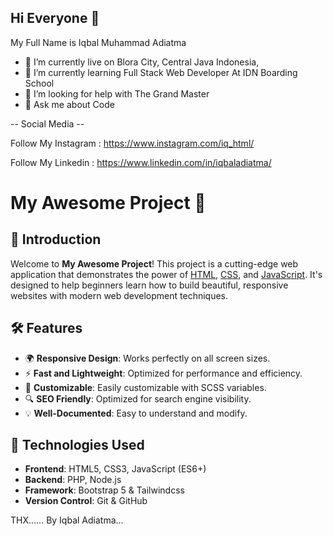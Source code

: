 ## Hi Everyone 👋

My Full Name is Iqbal Muhammad Adiatma

- 🔭 I’m currently live on Blora City, Central Java Indonesia,
- 🌱 I’m currently learning Full Stack Web Developer At IDN Boarding School
- 🤔 I’m looking for help with The Grand Master
- 💬 Ask me about Code



-- Social Media --



  Follow My Instagram : https://www.instagram.com/iq_html/

  
  Follow My Linkedin : https://www.linkedin.com/in/iqbaladiatma/


# My Awesome Project 🚀


## 🌟 Introduction

Welcome to **My Awesome Project**! This project is a cutting-edge web application that demonstrates the power of [HTML](https://developer.mozilla.org/en-US/docs/Web/HTML), [CSS](https://developer.mozilla.org/en-US/docs/Web/CSS), and [JavaScript](https://developer.mozilla.org/en-US/docs/Web/JavaScript). It's designed to help beginners learn how to build beautiful, responsive websites with modern web development techniques.

## 🛠️ Features

- 🌍 **Responsive Design**: Works perfectly on all screen sizes.
- ⚡ **Fast and Lightweight**: Optimized for performance and efficiency.
- 🎨 **Customizable**: Easily customizable with SCSS variables.
- 🔍 **SEO Friendly**: Optimized for search engine visibility.
- 💡 **Well-Documented**: Easy to understand and modify.

## 🚀 Technologies Used

- **Frontend**: HTML5, CSS3, JavaScript (ES6+)
- **Backend**: PHP, Node.js
- **Framework**: Bootstrap 5 & Tailwindcss
- **Version Control**: Git & GitHub



THX......
By Iqbal Adiatma...

